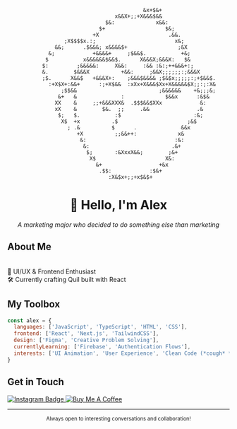 
                                               &x+$&+                                
                                      x&&X+;;+X&&&$&&                                
                                   $&:             x&&:                              
                                 $+                   $&;                            
                               +X                      .&&.                          
                      ;X$$$$x.:;                         x&;                         
                   &&;      .$&&&; x&&&&$+                ;&X                        
                 &;            +&&&&+     ;$&&$.           +&;                       
                $           x&&&&&&$&&$.      X&&&X;&&&X:   $&                       
               $:         ;&&&&&:     X&&:     :&& :&:;++&&&+:;                      
               &.        $&&&X          +&&:     ;&&X;;;;;;:;&&&X                    
               ;$.      X&&$   +&&&X+:    ;&&&$&&&& ;$&$x;;;;;:;+$&&$.               
                 :+X$X+:&&+      :;+X$&&  :xXx+X&&&$Xx+X&&&&&$X;;:;:X&               
                     ;$$&&                          ;&&&&&&    +&;;;&;               
                    &+   &              :             $&&x      :&$&                 
                   XX    &     ;;+&&&XXX&  .$$$&&$XXx            &:                  
                   xX    &        $&.  ;;     .&&               .&                   
                    $;   $.           :$                       :&;                   
                     X$  +x          .$                      ;&$                     
                       ; .&          $      .              &&x                       
                          +X          ;;&&++:             x&                         
                           &:                            :&:                         
                            &:                          .&+                          
                             $;       :&XxxX&&;        ;&+                           
                              X$                      X&:                            
                                &+                  +&x                              
                                 .$$:            :$&+                                
                                    :X&$x+;;+x$&$+                                   
                                  
<div align="center">
  <h1>👋 Hello, I'm Alex</h1>
  <p><i>A marketing major who decided to do something else than marketing</i></p>
</div>

## About Me
<br>🎨 UI/UX & Frontend Enthusiast
<br>🛠️ Currently crafting Quil built with React

## My Toolbox
```js
const alex = {
  languages: ['JavaScript', 'TypeScript', 'HTML', 'CSS'],
  frontend: ['React', 'Next.js', 'TailwindCSS'],
  design: ['Figma', 'Creative Problem Solving'],
  currentlyLearning: ['Firebase', 'Authentication Flows'],
  interests: ['UI Animation', 'User Experience', 'Clean Code (*cough* *cough*)']
}
```

## Get in Touch
<div align="left">
  <a href="https://www.instagram.com/alexplmd/">
    <img src="https://img.shields.io/badge/Instagram-E4405F?style=for-the-badge&logo=instagram&logoColor=white" alt="Instagram Badge" target="_blank"/>
  </a>
  <a href="https://www.buymeacoffee.com/ahlex">
    <img src="https://img.shields.io/badge/Buy_Me_A_Coffee-FFDD00?style=for-the-badge&logo=buy-me-a-coffee&logoColor=black" alt="Buy Me A Coffee" target="_blank"/>
  </a>
</div>

---

<div align="center">
  <sub>Always open to interesting conversations and collaboration!</sub>
</div>
